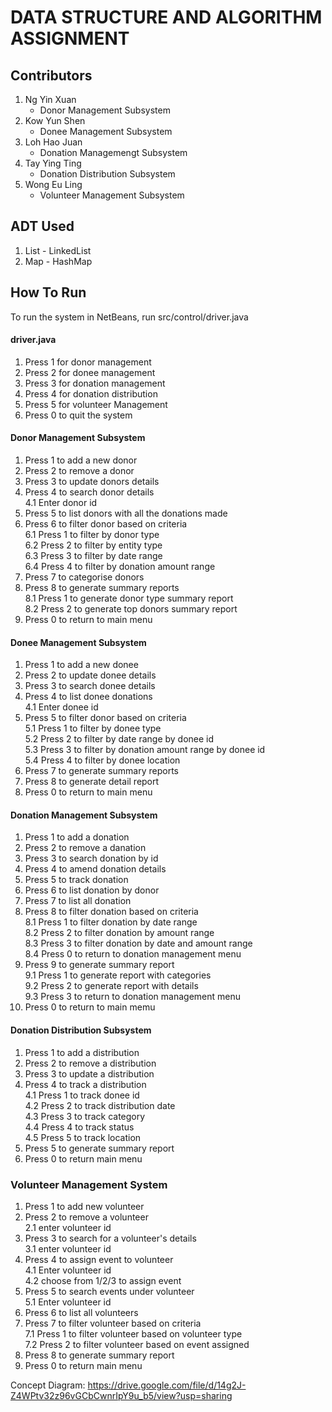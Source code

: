 # DATA STRUCTURE AND ALGORITHM ASSIGNMENT

## Contributors
1. Ng Yin Xuan
      - Donor Management Subsystem
2. Kow Yun Shen
      - Donee Management Subsystem
3. Loh Hao Juan
      - Donation Managemengt Subsystem
4. Tay Ying Ting 
      - Donation Distribution Subsystem
5. Wong Eu Ling
      - Volunteer Management Subsystem

## ADT Used
1. List - LinkedList
2. Map - HashMap

## How To Run
To run the system in NetBeans, run src/control/driver.java
#### driver.java
1. Press 1 for donor management
2. Press 2 for donee management
3. Press 3 for donation management
4. Press 4 for donation distribution
5. Press 5 for volunteer Management
6. Press 0 to quit the system

#### Donor Management Subsystem
1. Press 1 to add a new donor
2. Press 2 to remove a donor
3. Press 3 to update donors details
4. Press 4 to search donor details
      </br> 4.1 Enter donor id
5. Press 5 to list donors with all the donations made
6. Press 6 to filter donor based on criteria
      </br> 6.1 Press 1 to filter by donor type
      </br> 6.2 Press 2 to filter by entity type
      </br> 6.3 Press 3 to filter by date range
      </br> 6.4 Press 4 to filter by donation amount range
8. Press 7 to categorise donors
9. Press 8 to generate summary reports
      </br> 8.1 Press 1 to generate donor type summary report
      </br> 8.2 Press 2 to generate top donors summary report
11. Press 0 to return to main menu

#### Donee Management Subsystem
1. Press 1 to add a new donee
2. Press 2 to update donee details
3. Press 3 to search donee details
4. Press 4 to list donee donations
      </br> 4.1 Enter donee id
5. Press 5 to filter donor based on criteria
      </br> 5.1 Press 1 to filter by donee type
      </br> 5.2 Press 2 to filter by date range by donee id
      </br> 5.3 Press 3 to filter by donation amount range by donee id
      </br> 5.4 Press 4 to filter by donee location
8. Press 7 to generate summary reports
9. Press 8 to generate detail report
10. Press 0 to return to main menu

#### Donation Management Subsystem
1. Press 1 to add a donation
2. Press 2 to remove a danation
3. Press 3 to search donation by id
4. Press 4 to amend donation details
5. Press 5 to track donation
6. Press 6 to list donation by donor
7. Press 7 to list all donation
8. Press 8 to filter donation based on criteria
      </br> 8.1 Press 1 to filter donation by date range
      </br> 8.2 Press 2 to filter donation by amount range
      </br> 8.3 Press 3 to filter donation by date and amount range
      </br> 8.4 Press 0 to return to donation management menu
9. Press 9 to generate summary report
      </br> 9.1 Press 1 to generate report with categories
      </br> 9.2 Press 2 to generate report with details
      </br> 9.3 Press 3 to return to donation management menu
10. Press 0 to return to main memu

#### Donation Distribution Subsystem
1. Press 1 to add a distribution
2. Press 2 to remove a distribution
3. Press 3 to update a distribution
4. Press 4 to track a distribution
    </br> 4.1 Press 1 to track donee id
    </br> 4.2 Press 2 to track distribution date
    </br> 4.3 Press 3 to track category
    </br> 4.4 Press 4 to track status
    </br> 4.5 Press 5 to track location
6. Press 5 to generate summary report
7. Press 0 to return main menu

### Volunteer Management System
1. Press 1 to add new volunteer
2. Press 2 to remove a volunteer
      </br> 2.1 enter volunteer id
3. Press 3 to search for a volunteer's details
      </br> 3.1 enter volunteer id
4. Press 4 to assign event to volunteer
      </br> 4.1 Enter volunteer id
      </br> 4.2 choose from 1/2/3 to assign event
5. Press 5 to search events under volunteer
      </br> 5.1 Enter volunteer id
6. Press 6 to list all volunteers
7. Press 7 to filter volunteer based on criteria
      </br> 7.1 Press 1 to filter volunteer based on volunteer type
      </br> 7.2 Press 2 to filter volunteer based on event assigned
8. Press 8 to generate summary report
9. Press 0 to return main menu

Concept Diagram:
https://drive.google.com/file/d/14g2J-Z4WPtv32z96vGCbCwnrIpY9u_b5/view?usp=sharing
